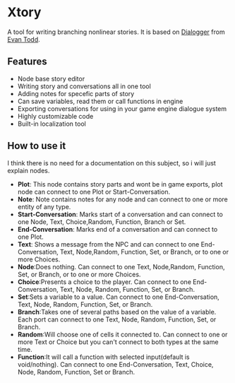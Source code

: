 
# Xtory

A tool for writing branching nonlinear stories.
It is based on [Dialogger](https://github.com/etodd/dialogger) from [Evan Todd](https://github.com/etodd).
## Features

 - Node base story editor
 -  Writing story and conversations all in one tool
 - Adding notes for specefic parts of story
 - Can save variables, read them or call functions in engine
 - Exporting conversations for using in your game engine dialogue system
 - Highly customizable code
 - Built-in localization tool
 ## How to use it
 I think there is no need for a documentation on this subject, so i will just explain nodes.
 
 - **Plot**:  This node contains story parts and wont be in game exports, plot node can connect to one Plot or Start-Conversation.
 - **Note**: Note contains notes for any node and can connect to one or more entity of any type.
 - **Start-Conversation**: Marks start of a conversation and can connect to one Node, Text, Choice,Random, Function, Branch or Set.
 - **End-Conversation**: Marks end of a conversation and can connect to one Plot.
 - **Text**: Shows a message from the NPC and can connect to one End-Conversation, Text, Node,Random, Function, Set, or Branch, or to one or more Choices.
 - **Node**:Does nothing. Can connect to one Text, Node,Random, Function, Set, or Branch, or to one or more Choices.
 - **Choice**:Presents a choice to the player. Can connect to one End-Conversation, Text, Node, Random, Function, Set, or Branch.
 - **Set**:Sets a variable to a value. Can connect to one End-Conversation, Text, Node, Random, Function, Set, or Branch.
 - **Branch**:Takes one of several paths based on the value of a variable. Each port can connect to one Text, Node, Random, Function, Set, or Branch.
 - **Random**:Will choose one of cells it connected to. Can connect to one or more Text or Choice but you can't connect to both types at the same time.
 - **Function**:It will call a function with selected input(default is void/nothing). Can connect to one End-Conversation, Text, Choice, Node, Random, Function, Set or Branch.


